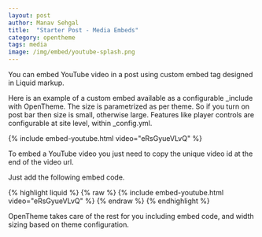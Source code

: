 ```yaml
---
layout: post
author: Manav Sehgal
title:  "Starter Post - Media Embeds"      
category: opentheme
tags: media
image: /img/embed/youtube-splash.png
---
```


You can embed YouTube video in a post using custom embed tag designed in Liquid markup.

Here is an example of a custom embed available as a configurable _include with OpenTheme.
The size is parametrized as per theme. So if you turn on post bar then size is small, otherwise large. 
Features like player controls are configurable at site level, within _config.yml.

{% include embed-youtube.html video="eRsGyueVLvQ" %}

To embed a YouTube video you just need to copy the unique video id at the end of the video url.

Just add the following embed code.

{% highlight liquid %}
{% raw  %}
  {% include embed-youtube.html video="eRsGyueVLvQ" %}
{% endraw %}
{% endhighlight %}

OpenTheme takes care of the rest for you including embed code, and width sizing based on theme configuration.

